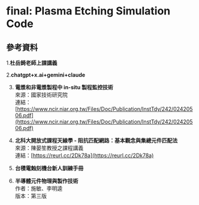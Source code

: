# final: Plasma Etching Simulation Code

## 參考資料

1.**杜岳錡老師上課講義**

2.**chatgpt+x.ai+gemini+claude**

3. **電漿和非電漿製程中 in-situ 製程監控技術**  
   來源：國家技術研究院  
   連結：[https://www.ncir.niar.org.tw/Files/Doc/Publication/InstTdy/242/02420506.pdf](https://www.ncir.niar.org.tw/Files/Doc/Publication/InstTdy/242/02420506.pdf)

4. **北科大開放式課程天線學 - 阻抗匹配網路：基本觀念與集總元件匹配法**  
   來源：陳晏笙教授之課程講義  
   連結：[https://reurl.cc/2Dk78a](https://reurl.cc/2Dk78a)

5. **台積電蝕刻機台新人訓練手冊**

6. **半導體元件物理與製作技術**  
   作者：施敏、李明逵  
   版本：第三版
